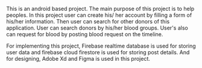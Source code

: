 This is an android based project. The main purpose of this project is to help peoples. In this project user can create his/ her account by
filling a form of his/her information. Then user can search for other donors of this application. User can search donors by his/her blood 
groups. User's also can request for blood by posting blood request on the timeline.

For implementing this project, Firebase realtime database is used for storing user data and firebase cloud firestore is used for storing
post details. And for designing,  Adobe Xd and Figma is used in this project.
